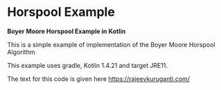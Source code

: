 # Horspool Example
**Boyer Moore Horspool Example in Kotlin**

This is a simple example of implementation of the Boyer Moore Horspool Algorithm

This example uses gradle, Kotlin 1.4.21 and target JRE11. 

The text for this code is given here https://rajeevkuruganti.com/ 



